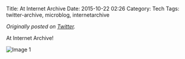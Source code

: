 Title: At Internet Archive
Date: 2015-10-22 02:26
Category: Tech
Tags: twitter-archive, microblog, internetarchive

_Originally posted on [Twitter](https://web.archive.org/web/https://twitter.com/legoktm/status/657020143713710080)._

At Internet Archive!

![Image 1]({static}/images/20151022-twitter-657020143713710080-1.jpg)
